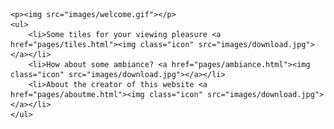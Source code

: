 <!DOCTYPE html>
<html lang="en-US">
<head>
    <link rel="stylesheet" href="style and scripts/my_style_sheet.css">
</head>
<body>
<div id="backstop">
    
    <p><img src="images/welcome.gif"></p> 
    <ul>
        <li>Some tiles for your viewing pleasure <a href="pages/tiles.html"><img class="icon" src="images/download.jpg"></a></li>
        <li>How about some ambiance? <a href="pages/ambiance.html"><img class="icon" src="images/download.jpg"></a></li>
        <li>About the creator of this website <a href="pages/aboutme.html"><img class="icon" src="images/download.jpg"></a></li>
    </ul>   
</div>
</body>

</html>